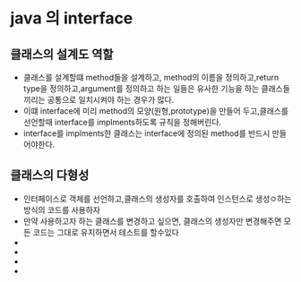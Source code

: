 # java 의 interface
## 클래스의 설계도 역할
* 클래스를 설계할떄 method들을 설계하고, method의 이름을 정의하고,return type을 정의하고,argument를 정의하고 하는 일들은 유사한 기능을 하는 클래스들 끼리는 공통으로 일치시켜야 하는 경우가 많다.
* 이떄 interface에 미리 method의 모양(원형,prototype)을 만들어 두고,클래스를 선언할때
interface를 implments하도록 규칙을 정해버린다.
* interface를 implments한 클래스는 interface에 정의된 method를 반드시 만들어야한다.






## 클래스의 다형성
* 인터페이스로 객체를 선언하고,클래스의 생성자를 호출하여 인스턴스로 생성ㅇ하는 방식의 코드를 사용하자
* 만약 사용하고자 하는 클래스를 변경하고 싶으면, 클래스의 생성자만 변경해주면 모든 코드는 그대로 유지하면서 테스트를 할수있다
* 
*
*
*



